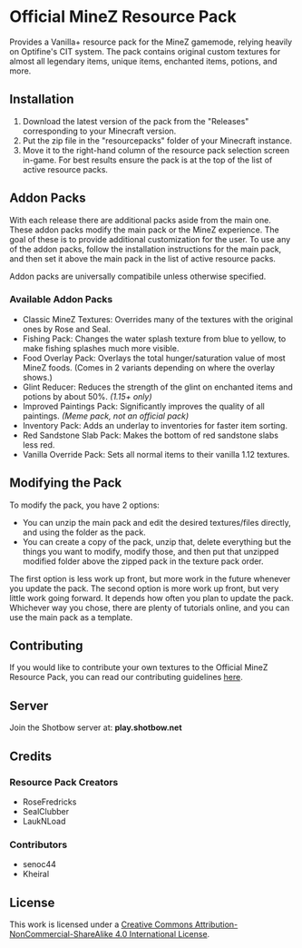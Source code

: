# Official MineZ Resource Pack
Provides a Vanilla+ resource pack for the MineZ gamemode, relying heavily on Optifine's CIT system. The pack contains original custom textures for almost all legendary items, unique items, enchanted items, potions, and more. 

## Installation
1. Download the latest version of the pack from the "Releases" corresponding to your Minecraft version. 
2. Put the zip file in the "resourcepacks" folder of your Minecraft instance.
3. Move it to the right-hand column of the resource pack selection screen in-game. For best results ensure the pack is at the top of the list of active resource packs.

## Addon Packs
With each release there are additional packs aside from the main one. These addon packs modify the main pack or the MineZ experience. The goal of these is to provide additional customization for the user. To use any of the addon packs, follow the installation instructions for the main pack, and then set it above the main pack in the list of active resource packs.

Addon packs are universally compatibile unless otherwise specified.

### Available Addon Packs
- Classic MineZ Textures: Overrides many of the textures with the original ones by Rose and Seal.
- Fishing Pack: Changes the water splash texture from blue to yellow, to make fishing splashes much more visible.
- Food Overlay Pack: Overlays the total hunger/saturation value of most MineZ foods. (Comes in 2 variants depending on where the overlay shows.)
- Glint Reducer: Reduces the strength of the glint on enchanted items and potions by about 50%. _(1.15+ only)_
- Improved Paintings Pack: Significantly improves the quality of all paintings. _(Meme pack, not an official pack)_
- Inventory Pack: Adds an underlay to inventories for faster item sorting.
- Red Sandstone Slab Pack: Makes the bottom of red sandstone slabs less red.
- Vanilla Override Pack: Sets all normal items to their vanilla 1.12 textures.

## Modifying the Pack
To modify the pack, you have 2 options:

- You can unzip the main pack and edit the desired textures/files directly, and using the folder as the pack.
- You can create a copy of the pack, unzip that, delete everything but the things you want to modify, modify those, and then put that unzipped modified folder above the zipped pack in the texture pack order.

The first option is less work up front, but more work in the future whenever you update the pack. The second option is more work up front, but very little work going forward. It depends how often you plan to update the pack. Whichever way you chose, there are plenty of tutorials online, and you can use the main pack as a template.

## Contributing
If you would like to contribute your own textures to the Official MineZ Resource Pack, you can read our contributing guidelines [here](https://github.com/Shotbow/minez-official-textures/blob/main/CONTRIBUTING.md).

## Server
Join the Shotbow server at: **play.shotbow.net**

## Credits
### Resource Pack Creators
- RoseFredricks
- SealClubber
- LaukNLoad

### Contributors
- senoc44
- Kheiral

## License
This work is licensed under a [Creative Commons Attribution-NonCommercial-ShareAlike 4.0 International License](https://creativecommons.org/licenses/by-nc-sa/4.0/).
